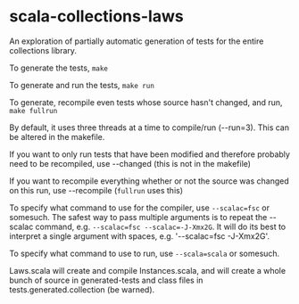 scala-collections-laws
======================

An exploration of partially automatic generation of tests for the entire collections library.

To generate the tests, `make`

To generate and run the tests, `make run`

To generate, recompile even tests whose source hasn't changed, and run, `make fullrun`

By default, it uses three threads at a time to compile/run (--run=3).  This can be altered in the makefile.

If you want to only run tests that have been modified and therefore probably need to be recompiled, use --changed (this is not in the makefile)

If you want to recompile everything whether or not the source was changed on this run, use --recompile (`fullrun` uses this)

To specify what command to use for the compiler, use `--scalac=fsc` or somesuch.  The safest way to pass multiple arguments is to repeat the --scalac command, e.g. `--scalac=fsc --scalac=-J-Xmx2G`.  It will do its best to interpret a single argument with spaces, e.g. '--scalac=fsc -J-Xmx2G'.

To specify what command to use to run, use `--scala=scala` or somesuch.  

Laws.scala will create and compile Instances.scala, and will create a whole bunch of source in generated-tests and class files in tests.generated.collection (be warned).
